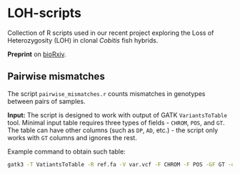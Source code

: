 # LOH-scripts

Collection of R scripts used in our recent project exploring the Loss of Heterozygosity (LOH) in clonal *Cobitis* fish hybrids.

**Preprint** on [bioRxiv](https://doi.org/10.1101/2020.07.30.229369).

## Pairwise mismatches
The script `pairwise_mismatches.r` counts mismatches in genotypes between pairs of samples.

**Input:** The script is designed to work with output of GATK `VariantsToTable` tool. Minimal input table requires three types of fields - `CHROM`, `POS`, and `GT`. The table can have other columns (such as `DP`, `AD`, etc.) - the script only works with `GT` columns and ignores the rest.

Example command to obtain such table:
```bash
gatk3 -T VatiantsToTable -R ref.fa -V var.vcf -F CHROM -F POS -GF GT -o table.tsv
```

